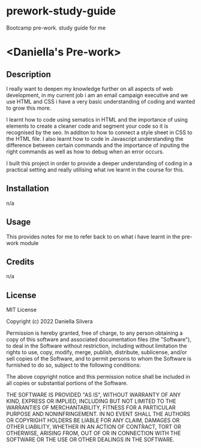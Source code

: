 # prework-study-guide
Bootcamp pre-work. study guide for me
# <Daniella's Pre-work>

## Description

I really want to deepen my knowledge further on all aspects of web development, in my current job i am an email campaign executive and we use HTML and CSS i have a very basic understanding of coding and wanted to grow this more. 

I learnt how to code using sematics in HTML and the importance of using elements to create a cleaner code and segment your code so it is recognised by the seo. In additon to how to connect a style sheet in CSS to the HTML file. I also learnt how to code in Javascript understanding the difference between certain commands and the importance of inputing the right commands as well as how to debug when an error occurs. 

I built this project in order to provide a deeper understanding of coding in a practical setting and really utilising what ive learnt in the course for this.

## Installation

n/a
## Usage

This provides notes for me to refer back to on what i have learnt in the pre-work module

## Credits

n/a

## License

MIT License

Copyright (c) 2022 Daniella Silvera

Permission is hereby granted, free of charge, to any person obtaining a copy
of this software and associated documentation files (the "Software"), to deal
in the Software without restriction, including without limitation the rights
to use, copy, modify, merge, publish, distribute, sublicense, and/or sell
copies of the Software, and to permit persons to whom the Software is
furnished to do so, subject to the following conditions:

The above copyright notice and this permission notice shall be included in all
copies or substantial portions of the Software.

THE SOFTWARE IS PROVIDED "AS IS", WITHOUT WARRANTY OF ANY KIND, EXPRESS OR
IMPLIED, INCLUDING BUT NOT LIMITED TO THE WARRANTIES OF MERCHANTABILITY,
FITNESS FOR A PARTICULAR PURPOSE AND NONINFRINGEMENT. IN NO EVENT SHALL THE
AUTHORS OR COPYRIGHT HOLDERS BE LIABLE FOR ANY CLAIM, DAMAGES OR OTHER
LIABILITY, WHETHER IN AN ACTION OF CONTRACT, TORT OR OTHERWISE, ARISING FROM,
OUT OF OR IN CONNECTION WITH THE SOFTWARE OR THE USE OR OTHER DEALINGS IN THE
SOFTWARE.

